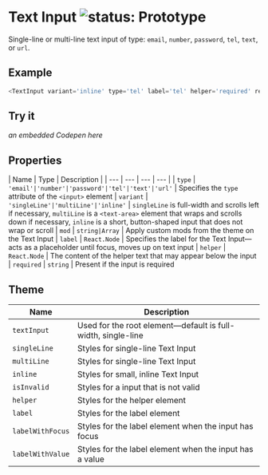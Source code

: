 # Text Input ![status: Prototype](https://img.shields.io/badge/status-prototype-orange.svg)

Single-line or multi-line text input of type: `email`, `number`, `password`, `tel`, `text`, or `url`.

## Example

```javascript
<TextInput variant='inline' type='tel' label='tel' helper='required' required />
```

## Try it
_an embedded Codepen here_

## Properties

| Name | Type | Description |
| --- | --- | --- | --- |
| `type` | <code>'email'&#124;'number'&#124;'password'&#124;'tel'&#124;'text'&#124;'url'</code> | Specifies the `type` attribute of the `<input>` element
| `variant` | <code>'singleLine'&#124;'multiLine'&#124;'inline'</code> | `singleLine` is full-width and scrolls left if necessary, `multiLine` is a `<text-area>` element that wraps and scrolls down if necessary, `inline` is a short, button-shaped input that does not wrap or scroll
| `mod` | <code>string&#124;Array<string></code> | Apply custom mods from the theme on the Text Input
| `label` | `React.Node` | Specifies the label for the Text Input—acts as a placeholder until focus, moves up on text input
| `helper` | `React.Node` | The content of the helper text that may appear below the input
| `required` | `string` | Present if the input is required

## Theme

| Name | Description |
| ---  | ----------- |
| `textInput` | Used for the root element—default is full-width, single-line |
| `singleLine` | Styles for single-line Text Input|
| `multiLine` | Styles for single-line Text Input |
| `inline` | Styles for small, inline Text Input |
| `isInvalid` | Styles for a input that is not valid |
| `helper` | Styles for the helper element |
| `label` | Styles for the label element |
| `labelWithFocus` | Styles for the label element when the input has focus |
| `labelWithValue` | Styles for the label element when the input has a value |

